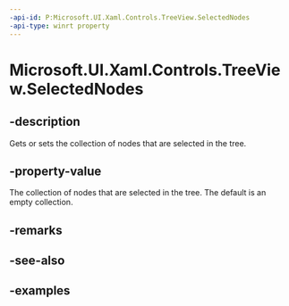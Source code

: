 ```yaml
---
-api-id: P:Microsoft.UI.Xaml.Controls.TreeView.SelectedNodes
-api-type: winrt property
---
```


<!-- Property syntax.
public IVector<TreeViewNode> SelectedNodes { get; }
-->

# Microsoft.UI.Xaml.Controls.TreeView.SelectedNodes

## -description

Gets or sets the collection of nodes that are selected in the tree.

## -property-value

The collection of nodes that are selected in the tree. The default is an empty collection.

## -remarks

## -see-also

## -examples

